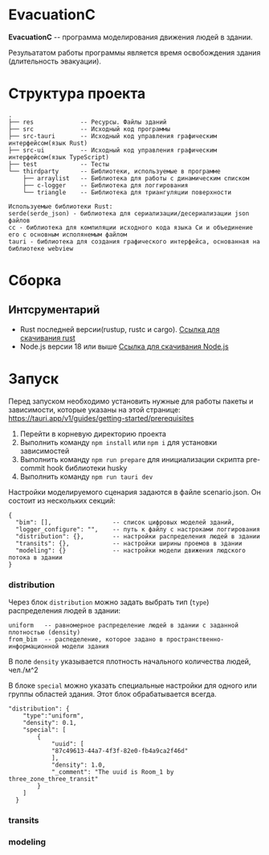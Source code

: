 # EvacuationC

**EvacuationC** -- программа моделирования движения людей в здании. 

Резульататом работы программы является время освобождения здания (длительность эвакуации).

# Структура проекта

```
.
├── res             -- Ресурсы. Файлы зданий
├── src             -- Исходный код программы
├── src-tauri       -- Исходный код управления графическим интерфейсом(язык Rust)
├── src-ui          -- Исходный код управления графическим интерфейсом(язык TypeScript) 
├── test            -- Тесты
└── thirdparty      -- Библиотеки, используемые в программе
    ├── arraylist   -- Библиотека для работы с динамическим списком
    ├── c-logger    -- Библиотека для логгирования
    └── triangle    -- Библиотека для триангуляции поверхности
    
Используемые библиотеки Rust:
serde(serde_json) - библиотека для сериализации/десериализации json файлов
cc - библиотека для компиляции исходного кода языка Си и объединение его с основным исполянемым файлом
tauri - библиотека для создания графического интерфейса, основанная на библиотеке webview
```

# Сборка

## Интсрументарий
- Rust последней версии(rustup, rustc и cargo). [Ссылка для скачивания rust](https://www.rust-lang.org/tools/install)
- Node.js версии 18 или выше [Ссылка для скачивания Node.js](https://nodejs.org/en)



# Запуск

Перед запуском необходимо установить нужные для работы пакеты и зависимости, которые указаны на этой странице:  
https://tauri.app/v1/guides/getting-started/prerequisites

1. Перейти в корневую директорию проекта
2. Выполнить команду `npm install` или `npm i` для установки зависимостей
3. Выполнить команду `npm run prepare` для инициализации скрипта pre-commit hook библиотеки husky
4. Выполнить команду `npm run tauri dev`

Настройки моделируемого сценария задаются в файле scenario.json. Он состоит из нескольких секций:
```
{
  "bim": [],                 -- список цифровых моделей зданий,
  "logger_configure": "",    -- путь к файлу с настроками логгирования
  "distribution": {},        -- настройки распределения людей в здании
  "transits": {},            -- настройки ширины проемов в здании
  "modeling": {}             -- настройки модели движения людского потока в здании
}
```

### distribution
Через блок `distribution` можно задать выбрать тип (`type`) распределения людей в здании:
```
uniform   -- равномерное распределение людей в здании с заданной плотностью (density)
from_bim  -- распеделение, которое задано в пространственно-информационной модели здания
```
В поле `density` указывается плотность начального количества людей, чел./м^2

В блоке `special` можно указать специальные настройки для одного или группы областей здания.
Этот блок обрабатывается всегда.

```
"distribution": {
    "type":"uniform",
    "density": 0.1,
    "special": [
        {
            "uuid": [
            "87c49613-44a7-4f3f-82e0-fb4a9ca2f46d"
            ],
            "density": 1.0,
            "_comment": "The uuid is Room_1 by three_zone_three_transit"
        }
    ]
  }
```

### transits


### modeling


